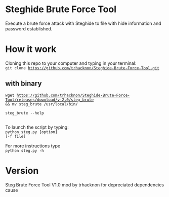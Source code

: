 # Steghide Brute Force Tool
Execute a brute force attack with Steghide to file with hide information and password established.

# How it work
Cloning this repo to your computer and typing in your terminal:<br/>
<code>git clone https://github.com/trhacknon/Steghide-Brute-Force-Tool.git</code>

## with binary

<code>wget https://github.com/trhacknon/Steghide-Brute-Force-Tool/releases/download/v-2.0/steg_brute && mv steg_brute /usr/local/bin/</code>

<code>steg_brute --help</code>

##


To launch the script by typing:<br/>
<code>python steg.py [option] [-f file]</code>

For more instructions type<br/>
<code>python steg.py -h</code>

# Version
Steg Brute Force Tool V1.0
mod by trhacknon for depreciated dependencies cause
